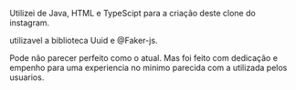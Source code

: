 Utilizei de Java, HTML e TypeScipt para a criação deste clone do instagram.

utilizavel a biblioteca Uuid e @Faker-js.


Pode não parecer perfeito como o atual.
Mas foi feito com dedicação e empenho para uma experiencia no minimo parecida com a utilizada pelos usuarios.
